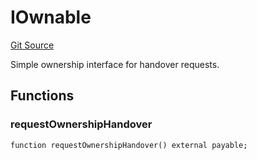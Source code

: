 # IOwnable
[Git Source](https://github.com/NaniDAO/accounts/blob/42fc8acdca84a327e1f103322fde5ce32d0ac500/src/ownership/Owners.sol)

Simple ownership interface for handover requests.


## Functions
### requestOwnershipHandover


```solidity
function requestOwnershipHandover() external payable;
```

